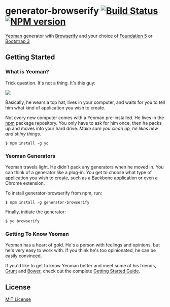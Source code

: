 # generator-browserify [![Build Status](https://secure.travis-ci.org/vincentmac/generator-browserify.png?branch=master)](https://travis-ci.org/vincentmac/generator-browserify) [![NPM version](https://badge.fury.io/js/generator-browserify.png)](http://badge.fury.io/js/generator-browserify)

[Yeoman](http://yeoman.io) generator with [Browserify](http://browserify.org/) and your choice of [Foundation 5](http://foundation.zurb.com/) or [Bootstrap 3](http://getbootstrap.com/)


## Getting Started

### What is Yeoman?

Trick question. It's not a thing. It's this guy:

![](http://i.imgur.com/JHaAlBJ.png)

Basically, he wears a top hat, lives in your computer, and waits for you to tell him what kind of application you wish to create.

Not every new computer comes with a Yeoman pre-installed. He lives in the [npm](https://npmjs.org) package repository. You only have to ask for him once, then he packs up and moves into your hard drive. *Make sure you clean up, he likes new and shiny things.*

```
$ npm install -g yo
```

### Yeoman Generators

Yeoman travels light. He didn't pack any generators when he moved in. You can think of a generator like a plug-in. You get to choose what type of application you wish to create, such as a Backbone application or even a Chrome extension.

To install generator-browserify from npm, run:

```
$ npm install -g generator-browserify
```

Finally, initiate the generator:

```
$ yo browserify
```

### Getting To Know Yeoman

Yeoman has a heart of gold. He's a person with feelings and opinions, but he's very easy to work with. If you think he's too opinionated, he can be easily convinced.

If you'd like to get to know Yeoman better and meet some of his friends, [Grunt](http://gruntjs.com) and [Bower](http://bower.io), check out the complete [Getting Started Guide](https://github.com/yeoman/yeoman/wiki/Getting-Started).


## License

[MIT License](http://en.wikipedia.org/wiki/MIT_License)
